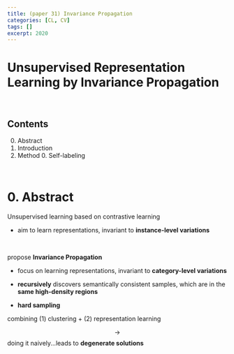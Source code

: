 ```yaml
---
title: (paper 31) Invariance Propagation
categories: [CL, CV]
tags: []
excerpt: 2020
---
```


<script src="https://cdn.mathjax.org/mathjax/latest/MathJax.js?config=TeX-AMS-MML_HTMLorMML" type="text/javascript"></script>

# Unsupervised Representation Learning by Invariance Propagation

<br>

## Contents

0. Abstract
0. Introduction
0. Method
   0. Self-labeling


<br>

# 0. Abstract

Unsupervised learning based on contrastive learning

- aim to learn representations, invariant to **instance-level variations**

<br>

propose **Invariance Propagation**

- focus on learning representations, invariant to **category-level variations**

- **recursively** discovers semantically consistent samples, which are in the **same high-density regions**
- **hard sampling** 

combining (1) clustering + (2) representation learning

$$\rightarrow$$ doing it naively...leads to **degenerate solutions**

<br>
